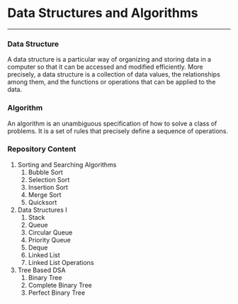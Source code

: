 # Data Structures and Algorithms 
-------------------------------------------------------------------
### Data Structure
 A data structure is a particular way of organizing and storing data in a computer so that it can be accessed and modified efficiently. More precisely, a data structure is a collection of data values, the relationships among them, and the functions or operations that can be applied to the data.
 
### Algorithm
An algorithm is an unambiguous specification of how to solve a class of problems. It is a set of rules that precisely define a sequence of operations.


### Repository Content ###
1. Sorting and Searching Algorithms
    1. Bubble Sort
    2. Selection Sort
    3. Insertion Sort
    4. Merge Sort
    5. Quicksort
 2. Data Structures I
    1. Stack
    2. Queue
    3. Circular Queue
    4. Priority Queue
    5. Deque
    6. Linked List 
    7. Linked List Operations
 3. Tree Based DSA
    1. Binary Tree
    2. Complete Binary Tree
    3. Perfect Binary Tree
